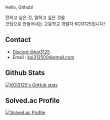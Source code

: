 Hello, Github!

전하고 싶은 것, 말하고 싶은 것을 \
코딩으로 만들어내는 고등학교 개발자 KOI3125입니다!

## Contact
- [Discord @koi3125](https://discord.com/users/753625063357546556)
- Email : koi312500@gmail.com

## Github Stats
[![KOI3125's GitHub stats](https://github-readme-stats.vercel.app/api?username=koi312500&theme=tokyonight&show_icons=true)](https://github.com/anuraghazra/github-readme-stats)


## Solved.ac Profile
[![Solved.ac Profile](http://mazassumnida.wtf/api/v2/generate_badge?boj=koi312500)](https://solved.ac/koi312500)

